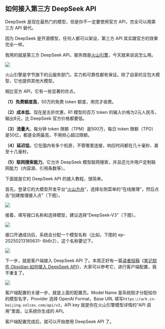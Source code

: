 ## 如何接入第三方 DeepSeek API

DeepSeek 是现在最热门的模型，但是你不一定要使用官方 API，完全可以用第三方 API 替代。

因为 DeepSeek 是开源模型，任何人都可以架设，第三方 API 其实跟官方的效果完全一样。

我用的就是第三方 DeepSeek API，服务商是[火山引擎](https://mp.weixin.qq.com/s/0BItMZq7ZQwXpxYmfljvCA)，今天就来说说怎么用。

![](https://cdn.beekka.com/blogimg/asset/202502/bg2025021303.webp)

火山引擎是字节旗下的云服务部门，实力和可靠性都有保证。除了自家的豆包大模型，它也提供其他大模型。

相比官方 API，它有一些显著的优点。

**（1）免费额度高**，50万的免费 token 额度，用完才收费。

**（2）成本低**。现在是五折优惠，R1 模型的百万 token 的输入价格为2元人民币，输出8元，比 DeepSeek 官方价格都要低。

**（3）流量大**。每分钟 token 限额（TPM）是500万，每日 token 限额（TPD）是50亿，都是全网最高，不用担心超过限额。

**（4）延迟低**。它在国内有多个机房，不管哪里连接，响应时间都在几十毫秒、甚至十几毫秒。

**（5）联网搜索能力**。它允许 DeepSeek 模型联网搜索，并且还允许用户定制联网能力（内容源、引用条数等）。

下面就是它的 DeepSeek API 的接入教程，很简单。

首先，登录它的大模型开发平台“[火山方舟](https://console.volcengine.com/ark)”，选择左侧菜单的“在线推理”，然后点击“创建推理接入点”（下图）。

![](https://cdn.beekka.com/blogimg/asset/202502/bg2025021305.webp)

接着，填写接口名称和选择模型，建议选择“DeepSeek-V3”（下图）。

![](https://cdn.beekka.com/blogimg/asset/202502/bg2025021306.webp)

接口开通成功后，系统会分配一个模型名称（比如，下图的 ep-20250213185631-
6b6r2），这个名称要记下。

![](https://cdn.beekka.com/blogimg/asset/202502/bg2025021307.webp)

下一步，就是客户端接入 DeepSeek API 了。本周正好有一篇[读者投稿](https://github.com/ruanyf/weekly/issues/6045)《[笔记软件 Obsidian 如何接入 DeepSeek API](https://javayhu.com/ge-ren-zhi-shi-ku-da-jian-jiao-cheng/)》，大家可以参考它，进行客户端配置，我不重复了。

![](https://cdn.beekka.com/blogimg/asset/202502/bg2025021309.webp)

客户端配置的关键一步，就是上面的配置页。Model Name 是系统刚才分配给你的模型名字，Provider 选择 OpenAI Format，Base URL 填写`https://ark.cn-beijing.volces.com/api/v3`，API key 就是你在火山引擎模型详情的“API 调用”里面，让系统你生成的 API。

客户端配置完成后，就可以开始使用 DeepSeek API 了。